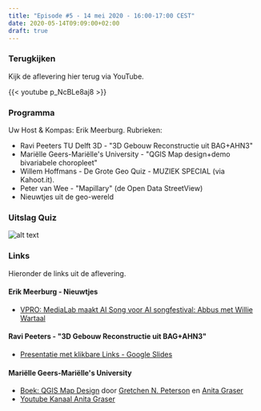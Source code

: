 ```yaml
---
title: "Episode #5 - 14 mei 2020 - 16:00-17:00 CEST"
date: 2020-05-14T09:09:00+02:00
draft: true
---
```


### Terugkijken
Kijk de aflevering hier terug via YouTube.

{{< youtube p_NcBLe8aj8 >}}

### Programma

Uw Host & Kompas: Erik Meerburg. Rubrieken:

* Ravi Peeters TU Delft 3D - "3D Gebouw Reconstructie uit BAG+AHN3"
* Mariëlle Geers-Mariëlle's University - "QGIS Map design+demo bivariabele choropleet"
* Willem Hoffmans - De Grote Geo Quiz - MUZIEK SPECIAL (via Kahoot.it).
* Peter van Wee - "Mapillary" (de Open Data StreetView)
* Nieuwtjes uit de geo-wereld

### Uitslag Quiz

![alt text](/images/episode-0005/uitslag-quiz.png "Uitslag van De Grote Geo Quiz")

### Links

Hieronder de links uit de aflevering.

#### Erik Meerburg - Nieuwtjes

* [VPRO: MediaLab maakt AI Song voor AI songfestival: Abbus met Willie Wartaal](https://www.vpro.nl/medialab/projecten/overzicht/Abbus-videoclip.html)

#### Ravi Peeters - "3D Gebouw Reconstructie uit BAG+AHN3"

* [Presentatie met klikbare Links - Google Slides](https://docs.google.com/presentation/d/1r82mDnktcaiRL7sOq7HbEf7O7uBhUSIY358VD862Y34)

#### Mariëlle Geers-Mariëlle's University

* [Boek: QGIS Map Design](https://locatepress.com/qmd) door [Gretchen N. Peterson](https://www.gretchenpeterson.com/) en [Anita Graser](https://anitagraser.com/)
* [Youtube Kanaal Anita Graser](https://www.youtube.com/user/underdarkGIS/videos)

